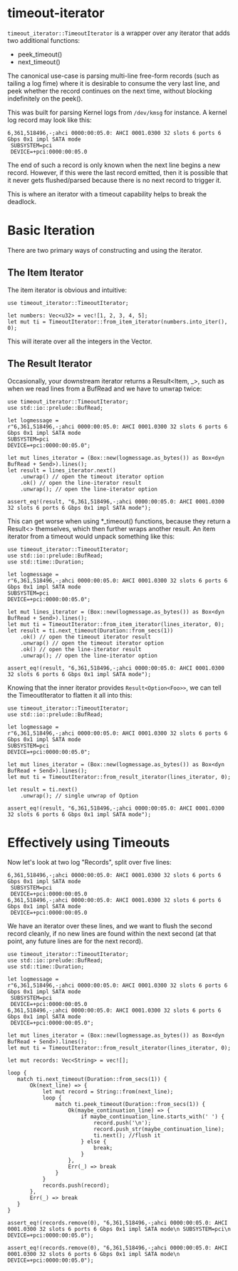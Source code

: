 # timeout-iterator

`timeout_iterator::TimeoutIterator` is a wrapper over any iterator that adds two additional functions:
* peek_timeout()
* next_timeout()

The canonical use-case is parsing multi-line free-form records (such as tailing a log fime) where it is desirable to 
consume the very last line, and peek whether the record continues on the next time, without blocking indefinitely on the peek().

This was built for parsing Kernel logs from `/dev/kmsg` for instance. A kernel log record may look like this:

```text
6,361,518496,-;ahci 0000:00:05.0: AHCI 0001.0300 32 slots 6 ports 6 Gbps 0x1 impl SATA mode
 SUBSYSTEM=pci
 DEVICE=+pci:0000:00:05.0
 ```
The end of such a record is only known when the next line begins a new record. However, if this were the last
record emitted, then it is possible that it never gets flushed/parsed because there is no next record to trigger it.

This is where an iterator with a timeout capability helps to break the deadlock.

# Basic Iteration

There are two primary ways of constructing and using the iterator.

## The Item Iterator

The item iterator is obvious and intuitive:

```
use timeout_iterator::TimeoutIterator;

let numbers: Vec<u32> = vec![1, 2, 3, 4, 5];
let mut ti = TimeoutIterator::from_item_iterator(numbers.into_iter(), 0);
```

This will iterate over all the integers in the Vector.

## The Result Iterator

Occasionally, your downstream iterator returns a Result<Item, _>, such as when 
we read lines from a BufRead and we have to unwrap twice:

```
use timeout_iterator::TimeoutIterator;
use std::io::prelude::BufRead;

let logmessage = 
r"6,361,518496,-;ahci 0000:00:05.0: AHCI 0001.0300 32 slots 6 ports 6 Gbps 0x1 impl SATA mode
SUBSYSTEM=pci
DEVICE=+pci:0000:00:05.0";

let mut lines_iterator = (Box::new(logmessage.as_bytes()) as Box<dyn BufRead + Send>).lines();
let result = lines_iterator.next()    
    .unwrap() // open the timeout iterator option
    .ok() // open the line-iterator result
    .unwrap(); // open the line-iterator option

assert_eq!(result, "6,361,518496,-;ahci 0000:00:05.0: AHCI 0001.0300 32 slots 6 ports 6 Gbps 0x1 impl SATA mode");
```

This can get worse when using *_timeout() functions, because they return a Result<> themselves, which
then further wraps another result. An item iterator from a timeout would unpack something like this:

```
use timeout_iterator::TimeoutIterator;
use std::io::prelude::BufRead;
use std::time::Duration;

let logmessage = 
r"6,361,518496,-;ahci 0000:00:05.0: AHCI 0001.0300 32 slots 6 ports 6 Gbps 0x1 impl SATA mode
SUBSYSTEM=pci
DEVICE=+pci:0000:00:05.0";

let mut lines_iterator = (Box::new(logmessage.as_bytes()) as Box<dyn BufRead + Send>).lines();
let mut ti = TimeoutIterator::from_item_iterator(lines_iterator, 0);
let result = ti.next_timeout(Duration::from_secs(1))
    .ok() // open the timeout iterator result
    .unwrap() // open the timeout iterator option
    .ok() // open the line-iterator result
    .unwrap(); // open the line-iterator option

assert_eq!(result, "6,361,518496,-;ahci 0000:00:05.0: AHCI 0001.0300 32 slots 6 ports 6 Gbps 0x1 impl SATA mode");
```

Knowing that the inner iterator provides `Result<Option<Foo>>`, we can tell the TimeoutIterator to 
flatten it all into this:
```
use timeout_iterator::TimeoutIterator;
use std::io::prelude::BufRead;

let logmessage = 
r"6,361,518496,-;ahci 0000:00:05.0: AHCI 0001.0300 32 slots 6 ports 6 Gbps 0x1 impl SATA mode
SUBSYSTEM=pci
DEVICE=+pci:0000:00:05.0";

let mut lines_iterator = (Box::new(logmessage.as_bytes()) as Box<dyn BufRead + Send>).lines();
let mut ti = TimeoutIterator::from_result_iterator(lines_iterator, 0);

let result = ti.next()
    .unwrap(); // single unwrap of Option

assert_eq!(result, "6,361,518496,-;ahci 0000:00:05.0: AHCI 0001.0300 32 slots 6 ports 6 Gbps 0x1 impl SATA mode");
```


# Effectively using Timeouts

Now let's look at two log "Records", split over five lines:

```ignore
6,361,518496,-;ahci 0000:00:05.0: AHCI 0001.0300 32 slots 6 ports 6 Gbps 0x1 impl SATA mode
 SUBSYSTEM=pci
 DEVICE=+pci:0000:00:05.0
6,361,518496,-;ahci 0000:00:05.0: AHCI 0001.0300 32 slots 6 ports 6 Gbps 0x1 impl SATA mode
 DEVICE=+pci:0000:00:05.0
```

 We have an iterator over these lines, and we want to flush the second record cleanly, if no new
 lines are found within the next second (at that point, any future lines are for the next record).

 ```
use timeout_iterator::TimeoutIterator;
use std::io::prelude::BufRead;
use std::time::Duration;

let logmessage = 
r"6,361,518496,-;ahci 0000:00:05.0: AHCI 0001.0300 32 slots 6 ports 6 Gbps 0x1 impl SATA mode
  SUBSYSTEM=pci
  DEVICE=+pci:0000:00:05.0
6,361,518496,-;ahci 0000:00:05.0: AHCI 0001.0300 32 slots 6 ports 6 Gbps 0x1 impl SATA mode
  DEVICE=+pci:0000:00:05.0";

let mut lines_iterator = (Box::new(logmessage.as_bytes()) as Box<dyn BufRead + Send>).lines();
let mut ti = TimeoutIterator::from_result_iterator(lines_iterator, 0);

let mut records: Vec<String> = vec![];

loop {
    match ti.next_timeout(Duration::from_secs(1)) {
        Ok(next_line) => {
            let mut record = String::from(next_line);
            loop {
                match ti.peek_timeout(Duration::from_secs(1)) {
                    Ok(maybe_continuation_line) => {
                        if maybe_continuation_line.starts_with(' ') {
                            record.push('\n');
                            record.push_str(maybe_continuation_line);
                            ti.next(); //flush it
                        } else {
                            break;
                        }
                    },
                    Err(_) => break
                }
            }
            records.push(record);
        },
        Err(_) => break
    }
}

assert_eq!(records.remove(0), "6,361,518496,-;ahci 0000:00:05.0: AHCI 0001.0300 32 slots 6 ports 6 Gbps 0x1 impl SATA mode\n SUBSYSTEM=pci\n DEVICE=+pci:0000:00:05.0");

assert_eq!(records.remove(0), "6,361,518496,-;ahci 0000:00:05.0: AHCI 0001.0300 32 slots 6 ports 6 Gbps 0x1 impl SATA mode\n DEVICE=+pci:0000:00:05.0");

```